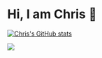 # Hi, I am Chris 👋

[![Chris's GitHub stats](https://github-readme-stats.vercel.app/api?username=kuelumbus&show_icons=true&theme=radical)](https://kuenneth.dev/) 

<a href="https://github.com/kuelumbus/rdkit-pypi">
  <img align="center" src="https://github-readme-stats.vercel.app/api/pin/?username=kuelumbus&repo=rdkit-pypi" />
</a>

